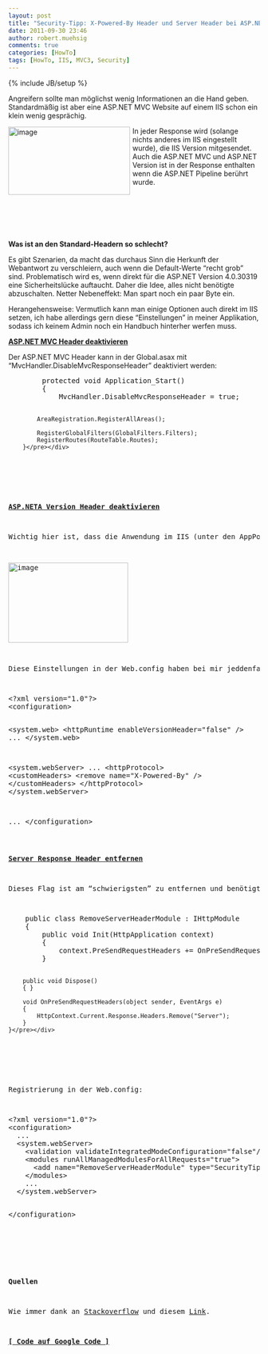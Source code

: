 ```yaml
---
layout: post
title: "Security-Tipp: X-Powered-By Header und Server Header bei ASP.NET MVC & IIS entfernen"
date: 2011-09-30 23:46
author: robert.muehsig
comments: true
categories: [HowTo]
tags: [HowTo, IIS, MVC3, Security]
---
```

{% include JB/setup %}
<p>Angreifern sollte man möglichst wenig Informationen an die Hand geben. Standardmäßig ist aber eine ASP.NET MVC Website auf einem IIS schon ein klein wenig gesprächig. </p> <p><a href="{{BASE_PATH}}/assets/wp-images/image1359.png"><img style="background-image: none; border-bottom: 0px; border-left: 0px; margin: 0px 5px 0px 0px; padding-left: 0px; padding-right: 0px; display: inline; float: left; border-top: 0px; border-right: 0px; padding-top: 0px" title="image" border="0" alt="image" align="left" src="{{BASE_PATH}}/assets/wp-images/image_thumb541.png" width="244" height="136"></a></p> <p>In jeder Response wird (solange nichts anderes im IIS eingestellt wurde), die IIS Version mitgesendet. Auch die ASP.NET MVC und ASP.NET Version ist in der Response enthalten wenn die ASP.NET Pipeline berührt wurde.</p> <p>&nbsp;</p> <p>&nbsp;</p> <p>&nbsp;</p> <p><strong>Was ist an den Standard-Headern so schlecht?</strong></p> <p>Es gibt Szenarien, da macht das durchaus Sinn die Herkunft der Webantwort zu verschleiern, auch wenn die Default-Werte “recht grob” sind. Problematisch wird es, wenn direkt für die ASP.NET Version 4.0.30319 eine Sicherheitslücke auftaucht. Daher die Idee, alles nicht benötigte abzuschalten. Netter Nebeneffekt: Man spart noch ein paar Byte ein.</p> <p>Herangehensweise: Vermutlich kann man einige Optionen auch direkt im IIS setzen, ich habe allerdings gern diese “Einstellungen” in meiner Applikation, sodass ich keinem Admin noch ein Handbuch hinterher werfen muss.</p> <p><strong><u>ASP.NET MVC Header deaktivieren</u></strong></p> <p>Der ASP.NET MVC Header kann in der Global.asax mit “MvcHandler.DisableMvcResponseHeader” deaktiviert werden:</p> <div style="padding-bottom: 0px; margin: 0px; padding-left: 0px; padding-right: 0px; display: inline; float: none; padding-top: 0px" id="scid:812469c5-0cb0-4c63-8c15-c81123a09de7:5197ea68-114a-4aca-bdb6-17efffe30c0e" class="wlWriterEditableSmartContent"><pre name="code" class="c#">        protected void Application_Start()
        {
            MvcHandler.DisableMvcResponseHeader = true;

            AreaRegistration.RegisterAllAreas();

            RegisterGlobalFilters(GlobalFilters.Filters);
            RegisterRoutes(RouteTable.Routes);
        }</pre></div>
<p>&nbsp;</p>
<p><strong><u>ASP.NETA Version Header deaktivieren</u></strong></p>
<p>Wichtig hier ist, dass die Anwendung im IIS (unter den AppPools) als Integrated Pipeline bzw. während der Entwicklung mindestens auf IIS Express läuft:</p>
<p><a href="{{BASE_PATH}}/assets/wp-images/image1360.png"><img style="background-image: none; border-bottom: 0px; border-left: 0px; margin: 0px; padding-left: 0px; padding-right: 0px; display: inline; border-top: 0px; border-right: 0px; padding-top: 0px" title="image" border="0" alt="image" src="{{BASE_PATH}}/assets/wp-images/image_thumb542.png" width="240" height="160"></a></p>
<p>Diese Einstellungen in der Web.config haben bei mir jeddenfalls das gewünschte Ergebnis erzielt:</p>
<div style="padding-bottom: 0px; margin: 0px; padding-left: 0px; padding-right: 0px; display: inline; float: none; padding-top: 0px" id="scid:812469c5-0cb0-4c63-8c15-c81123a09de7:ed2698b2-0d5b-4525-a0ae-b06a5f9b383c" class="wlWriterEditableSmartContent"><pre name="code" class="c#">&lt;?xml version="1.0"?&gt;
&lt;configuration&gt;

  &lt;system.web&gt;
    &lt;httpRuntime enableVersionHeader="false" /&gt;
    ...
  &lt;/system.web&gt;

  &lt;system.webServer&gt;
    ...
    &lt;httpProtocol&gt;
      &lt;customHeaders&gt;
        &lt;remove name="X-Powered-By" /&gt;
      &lt;/customHeaders&gt;
    &lt;/httpProtocol&gt;
  &lt;/system.webServer&gt;

 ...
&lt;/configuration&gt;
</pre></div>

<p><strong><u>Server Response Header entfernen</u></strong></p>
<p>Dieses Flag ist am “schwierigsten” zu entfernen und benötigt ein HttpModule, welches diesen Header entweder entfernt oder manipuliert:</p>
<div style="padding-bottom: 0px; margin: 0px; padding-left: 0px; padding-right: 0px; display: inline; float: none; padding-top: 0px" id="scid:812469c5-0cb0-4c63-8c15-c81123a09de7:6002cdd0-3f12-40dd-89c9-e8e338e16c85" class="wlWriterEditableSmartContent"><pre name="code" class="c#">    public class RemoveServerHeaderModule : IHttpModule
    {
        public void Init(HttpApplication context)
        {
            context.PreSendRequestHeaders += OnPreSendRequestHeaders;
        }

        public void Dispose()
        { }

        void OnPreSendRequestHeaders(object sender, EventArgs e)
        {
            HttpContext.Current.Response.Headers.Remove("Server");
        }
    }</pre></div>
<p>&nbsp;</p>
<p>Registrierung in der Web.config:</p>
<div style="padding-bottom: 0px; margin: 0px; padding-left: 0px; padding-right: 0px; display: inline; float: none; padding-top: 0px" id="scid:812469c5-0cb0-4c63-8c15-c81123a09de7:ac507752-f641-40f7-8e58-00bb6f4823d4" class="wlWriterEditableSmartContent"><pre name="code" class="c">&lt;?xml version="1.0"?&gt;
&lt;configuration&gt;
  ...
  &lt;system.webServer&gt;
    &lt;validation validateIntegratedModeConfiguration="false"/&gt;
    &lt;modules runAllManagedModulesForAllRequests="true"&gt;
      &lt;add name="RemoveServerHeaderModule" type="SecurityTipp.RemoveServerHeaderModule"/&gt;
    &lt;/modules&gt;
	...
  &lt;/system.webServer&gt;

&lt;/configuration&gt;
</pre></div>
<p>&nbsp;</p>
<p><strong>Quellen</strong></p>
<p>Wie immer dank an <a href="http://serverfault.com/questions/24885/how-to-remove-iis-asp-net-response-headers">Stackoverflow</a> und diesem <a href="http://www.4guysfromrolla.com/articles/120209-1.aspx">Link</a>.</p>
<p><strong><a href="http://code.google.com/p/code-inside/source/browse/#git%2F2011%2FSecurityTipp">[ Code auf Google Code ]</a></strong></p>
